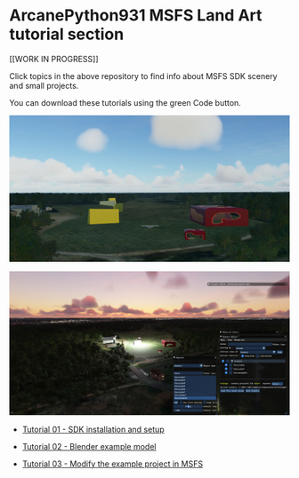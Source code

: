 # ArcanePython931 MSFS Land Art tutorial section

[[WORK IN PROGRESS]]

Click topics in the above repository to find info about MSFS SDK scenery and small projects.

You can download these tutorials using the green Code button.

![My scenery](DaylightViewpoint7.JPG?raw=true "Scenery")

![My scenery](Viewpoint0.JPG?raw=true "Scenery")

- [Tutorial 01 - SDK installation and setup](Tutorial1%20-%20Set%20up%20MSFS-SDK/readme.html)

- [Tutorial 02 - Blender example model](Tutorial1%20-%20Blender%20fun/readme.html)

- [Tutorial 03 - Modify the example project in MSFS](Tutorial3%20-%20Modify%20SimpleScenery/readme.html)


